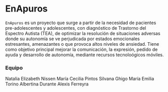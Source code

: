 # EnApuros

`EnApuros` es un proyecto que surge a partir de la necesidad de pacientes pre-adolescentes y adolescentes, con diagnóstico de Trastorno del Espectro Autista (TEA), de optimizar la resolución de situaciones adversas donde su autonomía se ve perjudicada por estados emocionales estresantes, amenazantes o que provoca altos niveles de ansiedad.
Tiene como objetivo principal mejorar la comunicación, la expresión, pedido de ayuda y desarrollo de autonomía, mediante recursos tecnoloógicos móviles.

### Equipo

Natalia Elizabeth Nissen
María Cecilia Pintos
Silvana Ghigo
María Emilia Torino
Albertina Durante
Alexis Ferreyra

